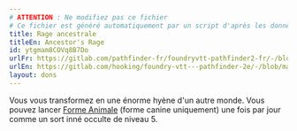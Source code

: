 ```yaml
---
# ATTENTION : Ne modifiez pas ce fichier
# Ce fichier est généré automatiquement par un script d'après les données du module Foundry VTT officiel et de sa traduction
title: Rage ancestrale
titleEn: Ancestor's Rage
id: ytgmam8COVq8B7Do
urlFr: https://gitlab.com/pathfinder-fr/foundryvtt-pathfinder2-fr/-/blob/master/data/feats/ytgmam8COVq8B7Do.htm
urlEn: https://gitlab.com/hooking/foundry-vtt---pathfinder-2e/-/blob/master/packs/data/feats.db/ancestor-s-rage.json
layout: dons
---
```

Vous vous transformez en une énorme hyène d'un autre monde. Vous pouvez lancer [Forme Animale](../sorts/forme-animale.html) (forme canine uniquement) une fois par jour comme un sort inné occulte de niveau 5.
